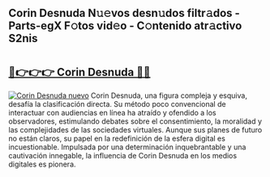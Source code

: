 ## Corin Desnuda N𝚞𝚎vos desn𝚞dos filtr𝚊dos - Parts-egX F𝚘tos vid𝚎o - C𝚘ntenido atr𝚊ctivo S2nis

# <h2><a href="http://mb9d2sn.tromn.icu/?c=Corin+Desnuda">🔗👉👉👉 Corin Desnuda 🔗🔗</a></h2>

[![Corin Desnuda nuevo](https://i.imgur.com/pEAQMta.gif)](http://mb9d2sn.tromn.icu/?c=Corin+Desnuda)
Corin Desnuda, una figura compleja y esquiva, desafía la clasificación directa. Su método poco convencional de interactuar con audiencias en línea ha atraído y ofendido a los observadores, estimulando debates sobre el consentimiento, la moralidad y las complejidades de las sociedades virtuales. Aunque sus planes de futuro no están claros, su papel en la redefinición de la esfera digital es incuestionable. Impulsada por una determinación inquebrantable y una cautivación innegable, la influencia de Corin Desnuda en los medios digitales es pionera.
